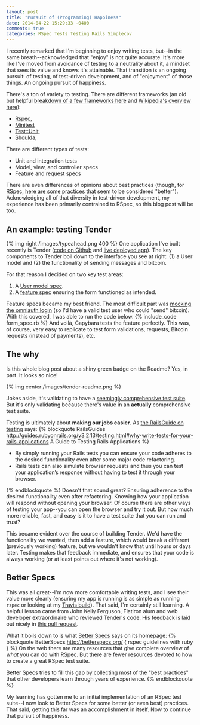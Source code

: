 ```yaml
---
layout: post
title: "Pursuit of (Programming) Happiness"
date: 2014-04-22 15:29:33 -0400
comments: true
categories: RSpec Tests Testing Rails Simplecov
---
```


I recently remarked that I'm beginning to enjoy writing tests, but--in the same breath--acknowledged that "enjoy" is not quite accurate. It's more like I've moved from avoidance of testing to a neutrality about it, a mindset that sees its value and knows it's attainable. That transition is an ongoing pursuit: of testing, of test-driven development, and of "enjoyment" of those things. An ongoing pursuit of happiness.

There's a ton of variety to testing. There are different frameworks (an old but helpful <a href="http://www.ultrasaurus.com/2009/08/ruby-unit-test-frameworks/">breakdown of a few frameworks here</a> and <a href="http://en.wikipedia.org/wiki/Unit_testing_frameworks_for_Ruby#Unit-testing_frameworks">Wikipedia's overview here</a>):
<ul>
  <li><a href="https://github.com/rspec/rspec">Rspec</a>,</li>
  <li><a href="http://ruby-doc.org/stdlib-1.9.3/libdoc/minitest/spec/rdoc/MiniTest/Spec.html,">Minitest</a> </li>
  <li><a href="http://www.ruby-doc.org/stdlib-2.1.1/libdoc/test/unit/rdoc/Test/Unit.html">Test::Unit</a>,</li>
  <li><a href="https://github.com/thoughtbot/shoulda">Shoulda</a>,</li>
</ul>
There are different types of tests:
<ul>
  <li>Unit and integration tests</li>
  <li>Model, view, and controller specs</li>
  <li>Feature and request specs</li>
</ul>
There are even differences of opinions about best practices (though, for RSpec, <a href="http://betterspecs.org/">here are some practices</a> that seem to be considered "better"). Acknowledging all of that diversity in test-driven development, my experience has been primarily contrained to RSpec, so this blog post will be too.

<!--more-->

<h2>An example: testing Tender</h2>
{% img right /images/typeahead.png 400 %}
One application I've built recently is Tender (<a href="http://github.com/AlexPatriquin/BitcoinMessenger">code on Github</a> and <a href="http://tendermessenger.com">live deployed app</a>). The key components to Tender boil down to the interface you see at right: (1) a User model and (2) the functionality of sending messages and bitcoin.

For that reason I decided on two key test areas:
<ol>
  <li>A <a href="https://github.com/AlexPatriquin/BitcoinMessenger/blob/master/spec/models/user_spec.rb">User model spec</a>.</li>
  <li>A <a href="https://github.com/AlexPatriquin/BitcoinMessenger/blob/master/spec/features/form_feature_spec.rb">feature spec</a> ensuring the form functioned as intended.</li>
</ol>
Feature specs became my best friend. The most difficult part was <a href="https://github.com/AlexPatriquin/BitcoinMessenger/blob/master/spec/support/omniauth_macros.rb">mocking the omniauth login</a> (so I'd have a valid test user who could "send" bitcoin). With this covered, I was able to run the code below.
{% include_code form_spec.rb %}
And voilà, Capybara tests the feature perfectly. This was, of course, very easy to replicate to test form validations, requests, Bitcoin requests (instead of payments), etc.

<h2>The why</h2>
Is this whole blog post about a shiny green badge on the Readme? Yes, in part. It looks so nice!

{% img center /images/tender-readme.png %}

Jokes aside, it's validating to have a <a href="https://coveralls.io/r/AlexPatriquin/BitcoinMessenger?branch=master">seemingly comprehensive test suite</a>. But it's only validating because there's value in an <strong>actually</strong> comprehensive test suite.

Testing is ultimately about <strong>making our jobs easier</strong>. As <a href="http://guides.rubyonrails.org/v3.2.13/testing.html#why-write-tests-for-your-rails-applications">the RailsGuide on testing</a> says:
{% blockquote RailsGuides http://guides.rubyonrails.org/v3.2.13/testing.html#why-write-tests-for-your-rails-applications A Guide to Testing Rails Applications %}
<ul>
  <li>By simply running your Rails tests you can ensure your code adheres to the desired functionality even after some major code refactoring.</li>
  <li>Rails tests can also simulate browser requests and thus you can test your application’s response without having to test it through your browser.</li>
</ul>
{% endblockquote %}
Doesn't that sound great? Ensuring adherence to the desired functionality even after refactoring. Knowing how your application will respond without opening your browser. Of course there are other ways of testing your app--you can open the browser and try it out. But how much more reliable, fast, and easy is it to have a test suite that you can run and trust?

This became evident over the course of building Tender. We'd have the functionality we wanted, then add a feature, which would break a different (previously working) feature, but we wouldn't know that until hours or days later. Testing makes that feedback immediate, and ensures that your code is always working (or at least points out where it's not working).

<h2>Better Specs</h2>
This was all great--I'm now more comfortable writing tests, and I see their value more clearly (ensuring my app is running is as simple as running <code>rspec</code> or looking at my <a href="https://travis-ci.org/AlexPatriquin/BitcoinMessenger">Travis build</a>). That said, I'm certainly still learning. A helpful lesson came from John Kelly Ferguson, Flatiron alum and web developer extraordinaire who reviewed Tender's code. His feedback is laid out nicely in <a href="https://github.com/AlexPatriquin/BitcoinMessenger/pull/4">this pull request</a>.

What it boils down to is what <a href="http://betterspecs.org/">Better Specs</a> says on its homepage:
{% blockquote BetterSpecs http://betterspecs.org/ { rspec guidelines with ruby } %}
On the web there are many resources that give complete overview of _what_ you can do with RSpec. But there are fewer resources devoted to how to create a great RSpec test suite.

Better Specs tries to fill this gap by collecting most of the "best practices" that other developers learn through years of experience.
{% endblockquote %}

My learning has gotten me to an initial implementation of an RSpec test suite--I now look to Better Specs for some better (or even best) practices. That said, getting this far was an accomplishment in itself. Now to continue that pursuit of happiness.